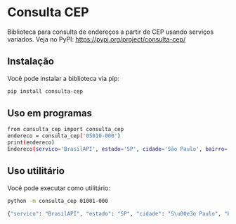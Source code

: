 # Consulta CEP

Biblioteca para consulta de endereços a partir de CEP usando serviços variados.
Veja no PyPI: https://pypi.org/project/consulta-cep/

## Instalação

Você pode instalar a biblioteca via pip:

```bash
pip install consulta-cep
```

## Uso em programas

```bash
from consulta_cep import consulta_cep
endereco = consulta_cep('05010-000')
print(endereco)
Endereco(servico='BrasilAPI', estado='SP', cidade='São Paulo', bairro='Perdizes', logradouro='Rua Caiubi')
```

## Uso utilitário

Você pode executar como utilitário:

```bash
python -m consulta_cep 01001-000

{"servico": "BrasilAPI", "estado": "SP", "cidade": "S\u00e3o Paulo", "bairro": "S\u00e9", "logradouro": "Pra\u00e7a da S\u00e9"}
```